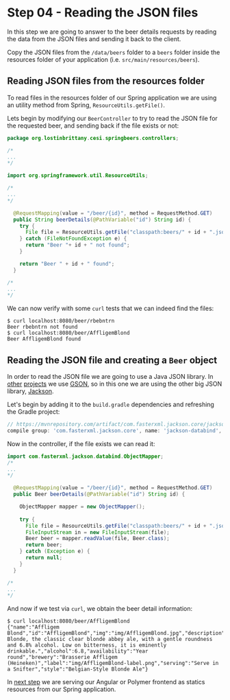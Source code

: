 # Step 04 - Reading the JSON files

In this step we are going to answer to the beer details requests by reading the data from the JSON files and sending it back to the client.

Copy the JSON files from the `/data/beers` folder to a `beers` folder inside the resources folder of your application (i.e. `src/main/resources/beers`).

## Reading JSON files from the resources folder

To read files in the resources folder of our Spring application we are using an utility method from Spring, `ResourceUtils.getFile()`. 

Lets begin by modifying our `BeerController` to try to read the JSON file for the requested beer, and sending back if the file exists or not:

```java
package org.lostinbrittany.cesi.springbeers.controllers;

/*
...
*/

import org.springframework.util.ResourceUtils;

/*
...
*/

  @RequestMapping(value = "/beer/{id}", method = RequestMethod.GET)
  public String beerDetails(@PathVariable("id") String id) {
    try {
      File file = ResourceUtils.getFile("classpath:beers/" + id + ".json");
    } catch (FileNotFoundException e) {
      return "Beer "+ id + " not found";
    }

    return "Beer " + id + " found";
  }

/*
...
*/
```

We can now verify with some `curl` tests that we can indeed find the files:

```shell
$ curl localhost:8080/beer/rbebntrn
Beer rbebntrn not found
$ curl localhost:8080/beer/AffligemBlond
Beer AffligemBlond found
```

## Reading the JSON file and creating a `Beer` object

In order to read the JSON file we are going to use a Java JSON library. In [other](https://github.com/LostInBrittany/servlet-beers) [projects](https://github.com/LostInBrittany/Sparkjava-Beers) we use [GSON](https://github.com/google/gson), so in this one we are using the other big JSON library, [Jackson](https://github.com/FasterXML/jackson).

Let's begin by adding it to the `build.gradle` dependencies and refreshing the Gradle project:

```groovy
// https://mvnrepository.com/artifact/com.fasterxml.jackson.core/jackson-databind
compile group: 'com.fasterxml.jackson.core', name: 'jackson-databind', version: '2.9.8'

```

Now in the controller, if the file exists we can read it:

```java
import com.fasterxml.jackson.databind.ObjectMapper;
/*
...
*/

  @RequestMapping(value = "/beer/{id}", method = RequestMethod.GET)
  public Beer beerDetails(@PathVariable("id") String id) {

    ObjectMapper mapper = new ObjectMapper();
    
    try {
      File file = ResourceUtils.getFile("classpath:beers/" + id + ".json");
      FileInputStream in = new FileInputStream(file);
      Beer beer = mapper.readValue(file, Beer.class);
      return beer;
    } catch (Exception e) {
      return null;
    }
  }

/*
...
*/
```

And now if we test via `curl`, we obtain the beer detail information:


```shell
$ curl localhost:8080/beer/AffligemBlond
{"name":"Affligem Blond","id":"AffligemBlond","img":"img/AffligemBlond.jpg","description":"Affligem Blonde, the classic clear blonde abbey ale, with a gentle roundness and 6.8% alcohol. Low on bitterness, it is eminently drinkable.","alcohol":6.8,"availability":"Year round","brewery":"Brasserie Affligem (Heineken)","label":"img/AffligemBlond-label.png","serving":"Serve in a Snifter","style":"Belgian-Style Blonde Ale"}
```

In [next step](../step-05) we are serving our Angular or Polymer frontend as statics resources from our Spring application. 